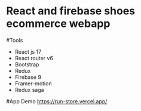 # React and firebase shoes ecommerce webapp
#Tools
* React js 17
* React router v6
* Bootstrap
* Redux
* Firebase 9
* Framer-motion
* Redux saga

#App Demo
https://run-store.vercel.app/

